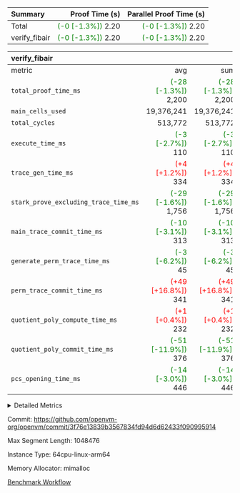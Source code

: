 | Summary | Proof Time (s) | Parallel Proof Time (s) |
|:---|---:|---:|
| Total | <span style='color: green'>(-0 [-1.3%])</span> 2.20 | <span style='color: green'>(-0 [-1.3%])</span> 2.20 |
| verify_fibair | <span style='color: green'>(-0 [-1.3%])</span> 2.20 | <span style='color: green'>(-0 [-1.3%])</span> 2.20 |


| verify_fibair |||||
|:---|---:|---:|---:|---:|
|metric|avg|sum|max|min|
| `total_proof_time_ms ` | <span style='color: green'>(-28 [-1.3%])</span> 2,200 | <span style='color: green'>(-28 [-1.3%])</span> 2,200 | <span style='color: green'>(-28 [-1.3%])</span> 2,200 | <span style='color: green'>(-28 [-1.3%])</span> 2,200 |
| `main_cells_used     ` |  19,376,241 |  19,376,241 |  19,376,241 |  19,376,241 |
| `total_cycles        ` |  513,772 |  513,772 |  513,772 |  513,772 |
| `execute_time_ms     ` | <span style='color: green'>(-3 [-2.7%])</span> 110 | <span style='color: green'>(-3 [-2.7%])</span> 110 | <span style='color: green'>(-3 [-2.7%])</span> 110 | <span style='color: green'>(-3 [-2.7%])</span> 110 |
| `trace_gen_time_ms   ` | <span style='color: red'>(+4 [+1.2%])</span> 334 | <span style='color: red'>(+4 [+1.2%])</span> 334 | <span style='color: red'>(+4 [+1.2%])</span> 334 | <span style='color: red'>(+4 [+1.2%])</span> 334 |
| `stark_prove_excluding_trace_time_ms` | <span style='color: green'>(-29 [-1.6%])</span> 1,756 | <span style='color: green'>(-29 [-1.6%])</span> 1,756 | <span style='color: green'>(-29 [-1.6%])</span> 1,756 | <span style='color: green'>(-29 [-1.6%])</span> 1,756 |
| `main_trace_commit_time_ms` | <span style='color: green'>(-10 [-3.1%])</span> 313 | <span style='color: green'>(-10 [-3.1%])</span> 313 | <span style='color: green'>(-10 [-3.1%])</span> 313 | <span style='color: green'>(-10 [-3.1%])</span> 313 |
| `generate_perm_trace_time_ms` | <span style='color: green'>(-3 [-6.2%])</span> 45 | <span style='color: green'>(-3 [-6.2%])</span> 45 | <span style='color: green'>(-3 [-6.2%])</span> 45 | <span style='color: green'>(-3 [-6.2%])</span> 45 |
| `perm_trace_commit_time_ms` | <span style='color: red'>(+49 [+16.8%])</span> 341 | <span style='color: red'>(+49 [+16.8%])</span> 341 | <span style='color: red'>(+49 [+16.8%])</span> 341 | <span style='color: red'>(+49 [+16.8%])</span> 341 |
| `quotient_poly_compute_time_ms` | <span style='color: red'>(+1 [+0.4%])</span> 232 | <span style='color: red'>(+1 [+0.4%])</span> 232 | <span style='color: red'>(+1 [+0.4%])</span> 232 | <span style='color: red'>(+1 [+0.4%])</span> 232 |
| `quotient_poly_commit_time_ms` | <span style='color: green'>(-51 [-11.9%])</span> 376 | <span style='color: green'>(-51 [-11.9%])</span> 376 | <span style='color: green'>(-51 [-11.9%])</span> 376 | <span style='color: green'>(-51 [-11.9%])</span> 376 |
| `pcs_opening_time_ms ` | <span style='color: green'>(-14 [-3.0%])</span> 446 | <span style='color: green'>(-14 [-3.0%])</span> 446 | <span style='color: green'>(-14 [-3.0%])</span> 446 | <span style='color: green'>(-14 [-3.0%])</span> 446 |



<details>
<summary>Detailed Metrics</summary>

|  | verify_program_compile_ms | total_cells | stark_prove_excluding_trace_time_ms | quotient_poly_compute_time_ms | quotient_poly_commit_time_ms | perm_trace_commit_time_ms | pcs_opening_time_ms | main_trace_commit_time_ms |
| --- | --- | --- | --- | --- | --- | --- | --- |
|  | 5 | 65,536 | 63 | 2 | 12 | 0 | 36 | 12 | 

| air_name | rows | quotient_deg | main_cols | interactions | constraints | cells |
| --- | --- | --- | --- | --- | --- | --- |
| AccessAdapterAir<2> |  | 4 |  | 5 | 11 |  | 
| AccessAdapterAir<4> |  | 4 |  | 5 | 11 |  | 
| AccessAdapterAir<8> |  | 4 |  | 5 | 11 |  | 
| FibonacciAir | 32,768 | 1 | 2 |  | 5 | 65,536 | 
| FriReducedOpeningAir |  | 4 |  | 31 | 53 |  | 
| NativePoseidon2Air<BabyBearParameters>, 1> |  | 4 |  | 176 | 555 |  | 
| PhantomAir |  | 4 |  | 3 | 4 |  | 
| ProgramAir |  | 1 |  | 1 | 4 |  | 
| VariableRangeCheckerAir |  | 1 |  | 1 | 4 |  | 
| VmAirWrapper<BranchNativeAdapterAir, BranchEqualCoreAir<1> |  | 4 |  | 11 | 20 |  | 
| VmAirWrapper<JalNativeAdapterAir, JalCoreAir> |  | 4 |  | 7 | 6 |  | 
| VmAirWrapper<NativeAdapterAir<2, 0>, PublicValuesCoreAir> |  | 4 |  | 11 | 22 |  | 
| VmAirWrapper<NativeAdapterAir<2, 1>, FieldArithmeticCoreAir> |  | 4 |  | 15 | 23 |  | 
| VmAirWrapper<NativeLoadStoreAdapterAir<1>, NativeLoadStoreCoreAir<1> |  | 4 |  | 15 | 17 |  | 
| VmAirWrapper<NativeLoadStoreAdapterAir<4>, NativeLoadStoreCoreAir<4> |  | 4 |  | 15 | 17 |  | 
| VmAirWrapper<NativeVectorizedAdapterAir<4>, FieldExtensionCoreAir> |  | 4 |  | 15 | 23 |  | 
| VmConnectorAir |  | 4 |  | 3 | 8 |  | 
| VolatileBoundaryAir |  | 4 |  | 4 | 16 |  | 

| group | trace_gen_time_ms | total_proof_time_ms | total_cycles | total_cells | stark_prove_excluding_trace_time_ms | quotient_poly_compute_time_ms | quotient_poly_commit_time_ms | perm_trace_commit_time_ms | pcs_opening_time_ms | main_trace_commit_time_ms | main_cells_used | generate_perm_trace_time_ms | execute_time_ms |
| --- | --- | --- | --- | --- | --- | --- | --- | --- | --- | --- | --- | --- | --- |
| verify_fibair | 334 | 2,200 | 513,772 | 44,140,184 | 1,756 | 232 | 376 | 341 | 446 | 313 | 19,376,241 | 45 | 110 | 

| group | air_name | rows | prep_cols | perm_cols | main_cols | cells |
| --- | --- | --- | --- | --- | --- | --- |
| verify_fibair | AccessAdapterAir<2> | 65,536 |  | 12 | 11 | 1,507,328 | 
| verify_fibair | AccessAdapterAir<4> | 32,768 |  | 12 | 13 | 819,200 | 
| verify_fibair | AccessAdapterAir<8> | 128 |  | 12 | 17 | 3,712 | 
| verify_fibair | FriReducedOpeningAir | 1,024 |  | 36 | 26 | 63,488 | 
| verify_fibair | NativePoseidon2Air<BabyBearParameters>, 1> | 16,384 |  | 216 | 399 | 10,076,160 | 
| verify_fibair | PhantomAir | 16,384 |  | 8 | 6 | 229,376 | 
| verify_fibair | ProgramAir | 8,192 |  | 8 | 10 | 147,456 | 
| verify_fibair | VariableRangeCheckerAir | 262,144 | 2 | 8 | 1 | 2,359,296 | 
| verify_fibair | VmAirWrapper<BranchNativeAdapterAir, BranchEqualCoreAir<1> | 131,072 |  | 16 | 23 | 5,111,808 | 
| verify_fibair | VmAirWrapper<JalNativeAdapterAir, JalCoreAir> | 16,384 |  | 12 | 10 | 360,448 | 
| verify_fibair | VmAirWrapper<NativeAdapterAir<2, 1>, FieldArithmeticCoreAir> | 262,144 |  | 20 | 30 | 13,107,200 | 
| verify_fibair | VmAirWrapper<NativeLoadStoreAdapterAir<1>, NativeLoadStoreCoreAir<1> | 131,072 |  | 24 | 25 | 6,422,528 | 
| verify_fibair | VmAirWrapper<NativeLoadStoreAdapterAir<4>, NativeLoadStoreCoreAir<4> | 16,384 |  | 24 | 34 | 950,272 | 
| verify_fibair | VmAirWrapper<NativeVectorizedAdapterAir<4>, FieldExtensionCoreAir> | 8,192 |  | 20 | 40 | 491,520 | 
| verify_fibair | VmConnectorAir | 2 | 1 | 8 | 4 | 24 | 
| verify_fibair | VolatileBoundaryAir | 131,072 |  | 8 | 11 | 2,490,368 | 

</details>


Commit: https://github.com/openvm-org/openvm/commit/3f76e13839b3567834fd94d6d62433f090995914

Max Segment Length: 1048476

Instance Type: 64cpu-linux-arm64

Memory Allocator: mimalloc

[Benchmark Workflow](https://github.com/openvm-org/openvm/actions/runs/12978269032)
